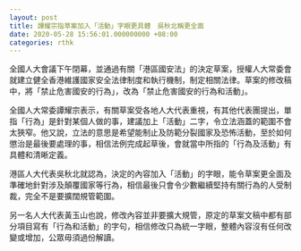 ```yaml
---
layout: post
title: 譚耀宗指草案加入「活動」字眼更具體　吳秋北稱更全面
date: 2020-05-28 15:56:01.000000000 +08:00
categories: rthk
---
```


全國人大會議下午閉幕，並通過有關「港區國安法」的決定草案，授權人大常委會就建立健全香港維護國家安全法律制度和執行機制，制定相關法律。草案的修改稿中，將「禁止危害國安的行為」，改為「禁止危害國安的行為和活動」。

全國人大常委譚耀宗表示，有關草案受各地人大代表重視，有其他代表團提出，單指「行為」是針對某個人做的事，建議加上「活動」二字，令立法涵蓋的範圍不會太狹窄。他又說，立法的意思是希望能制止及防範分裂國家及恐怖活動，至於如何懲治是最後要處理的事，相信法例完成起草後，會就當中所指的「行為及活動」有具體和清晰定義。

港區人大代表吳秋北就認為，決定的內容加入「活動」的字眼，能令草案更全面及準確地針對涉及顛覆國家等行為，相信最後只會令少數繼續堅持有關行為的人受制裁，完全不是要擴闊規管範圍。

另一名人大代表黃玉山也說，修改內容並非要擴大規管，原定的草案文稿中都有部分項目寫有「行為和活動」的字句，相信修改只為統一字眼，整體內容沒有任何改變或增加，公眾毋須過份解讀。
